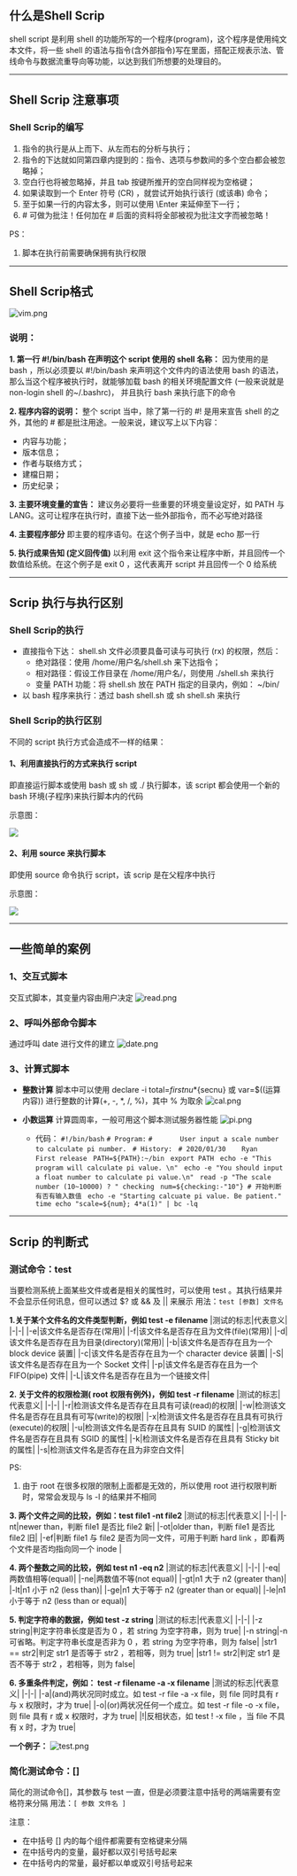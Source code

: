 ## 什么是Shell Scrip
shell script 是利用 shell 的功能所写的一个程序(program)，这个程序是使用纯文本文件，将一些 shell 的语法与指令(含外部指令)写在里面，搭配正规表示法、管线命令与数据流重导向等功能，以达到我们所想要的处理目的。

---
## Shell Scrip 注意事项
### Shell Scrip的编写
1. 指令的执行是从上而下、从左而右的分析与执行；
2. 指令的下达就如同第四章内提到的：指令、选项与参数间的多个空白都会被忽略掉；
3. 空白行也将被忽略掉，并且 tab 按键所推开的空白同样视为空格键；
4. 如果读取到一个 Enter 符号 (CR) ，就尝试开始执行该行 (或该串) 命令；
5. 至于如果一行的内容太多，则可以使用 \Enter 来延伸至下一行；
6.  \# 可做为批注！任何加在 # 后面的资料将全部被视为批注文字而被忽略！

PS：
1. 脚本在执行前需要确保拥有执行权限

---
## Shell Scrip格式
![vim.png](https://i.loli.net/2021/01/29/vrP69Itqifl7YUs.png)

### 说明：
**1. 第一行 #!/bin/bash 在声明这个 script 使用的 shell 名称：**
因为使用的是 bash ，所以必须要以 #!/bin/bash 来声明这个文件内的语法使用 bash 的语法，那么当这个程序被执行时，就能够加载 bash 的相关环境配置文件 (一般来说就是 non-login shell 的~/.bashrc)， 并且执行 bash 来执行底下的命令

**2. 程序内容的说明：**
整个 script 当中，除了第一行的 #! 是用来宣告 shell 的之外，其他的 # 都是批注用途。一般来说，建议写上以下内容：
  * 内容与功能； 
  * 版本信息； 
  * 作者与联络方式； 
  * 建檔日期；
  * 历史纪录；

**3. 主要环境变量的宣告：**
建议务必要将一些重要的环境变量设定好，如
 PATH 与 LANG。这可让程序在执行时，直接下达一些外部指令，而不必写绝对路径

**4. 主要程序部分**
即主要的程序语句。在这个例子当中，就是 echo 那一行

**5. 执行成果告知 (定义回传值)**
以利用 exit 这个指令来让程序中断，并且回传一个数值给系统。在这个例子是 exit 0 ，这代表离开 script 并且回传一个 0 给系统

---
## Scrip 执行与执行区别

### Shell Scrip的执行
* 直接指令下达： shell.sh 文件必须要具备可读与可执行 (rx) 的权限，然后：
  * 绝对路径：使用 /home/用户名/shell.sh 来下达指令；
  * 相对路径：假设工作目录在 /home/用户名/，则使用 ./shell.sh 来执行
  * 变量 PATH 功能：将 shell.sh 放在 PATH 指定的目录内，例如： ~/bin/
* 以 bash 程序来执行：透过 bash shell.sh 或 sh shell.sh 来执行

### Shell Scrip的执行区别
不同的 script 执行方式会造成不一样的结果：

#### 1、利用直接执行的方式来执行 script
即直接运行脚本或使用 bash 或 sh 或 ./ 执行脚本，该 script 都会使用一个新的 bash 环境(子程序)来执行脚本内的代码

示意图：

![](https://linux.vbird.org/linux_basic/centos7/0340bashshell-scripts/centos7_non-source.gif)

#### 2、利用 source 来执行脚本
即使用 source 命令执行 script，该 scrip 是在父程序中执行

示意图：

![](https://linux.vbird.org/linux_basic/centos7/0340bashshell-scripts/centos7_source.gif)

---
## 一些简单的案例
### 1、交互式脚本
交互式脚本，其变量内容由用户决定
![read.png](https://i.loli.net/2021/01/30/1XcgJWmaERSuCfj.png)

### 2、呼叫外部命令脚本
通过呼叫 date 进行文件的建立
![date.png](https://i.loli.net/2021/01/30/KR4eSq5bTxl3AuU.png)

### 3、计算式脚本
* **整数计算**
脚本中可以使用 declare -i total=${firstnu}*${secnu} 或 var=$((运算内容)) 进行整数的计算(+, -, *, /, %)，其中 % 为取余
![cal.png](https://i.loli.net/2021/01/30/1IVsc3JhPvBry4G.png)

* **小数运算**
计算圆周率，一般可用这个脚本测试服务器性能
![pi.png](https://i.loli.net/2021/01/30/VY26yAls8Ivp74U.png)

  * 代码：
`#!/bin/bash`
`# Program:`
`#       User input a scale number to calculate pi number.`
` # History:`
` # 2020/01/30    Ryan    First release`
` PATH=${PATH}:~/bin`
` export PATH`
` echo -e "This program will calculate pi value. \n"`
` echo -e "You should input a float number to calculate pi value.\n"`
` read -p "The scale number (10~10000) ? " checking`
` num=${checking:-"10"} # 开始判断有否有输入数值`
` echo -e "Starting calcuate pi value. Be patient."`
` time echo "scale=${num}; 4*a(1)" | bc -lq`

---
## Scrip 的判断式
### 测试命令：test
当要检测系统上面某些文件或者是相关的属性时，可以使用 test 。其执行结果并不会显示任何讯息，但可以透过 $? 或 && 及 || 来展示
用法：`test [参数] 文件名`

**1.关于某个文件名的文件类型判断，例如 test -e filename**
|测试的标志|代表意义|
|-|-|
|-e|该文件名是否存在(常用)|
|-f|该文件名是否存在且为文件(file)(常用)|
|-d|该文件名是否存在且为目录(directory)(常用)|
|-b|该文件名是否存在且为一个 block device 装置|
|-c|该文件名是否存在且为一个 character device 装置|
|-S|该文件名是否存在且为一个 Socket 文件|
|-p|该文件名是否存在且为一个 FIFO(pipe) 文件|
|-L|该文件名是否存在且为一个链接文件|

**2. 关于文件的权限检测( root 权限有例外)，例如 test -r filename**
|测试的标志|代表意义|
|-|-|
|-r|检测该文件名是否存在且具有可读(read)的权限|
|-w|检测该文件名是否存在且具有可写(write)的权限|
|-x|检测该文件名是否存在且具有可执行(execute)的权限|
|-u|检测该文件名是否存在且具有 SUID 的属性|
|-g|检测该文件名是否存在且具有 SGID 的属性|
|-k|检测该文件名是否存在且具有 Sticky bit 的属性|
|-s|检测该文件名是否存在且为非空白文件|

PS:
1. 由于 root 在很多权限的限制上面都是无效的，所以使用 root 进行权限判断时，常常会发现与 ls -l 的结果并不相同

**3. 两个文件之间的比较，例如：test file1 -nt file2**
|测试的标志|代表意义|
|-|-|
|-nt|newer than，判断 file1 是否比 file2 新|
|-ot|older than，判断 file1 是否比 file2 旧|
|-ef|判断 file1 与 file2 是否为同一文件，可用于判断 hard link ，即看两个文件是否均指向同一个 inode |

**4. 两个整数之间的比较，例如 test n1 -eq n2**
|测试的标志|代表意义|
|-|-|
|-eq|两数值相等(equal)|
|-ne|两数值不等(not equal)|
|-gt|n1 大于 n2 (greater than)|
|-lt|n1 小于 n2 (less than)|
|-ge|n1 大于等于 n2 (greater than or equal)|
|-le|n1 小于等于 n2 (less than or equal)|

**5. 判定字符串的数据，例如 test -z string**
|测试的标志|代表意义|
|-|-|
|-z string|判定字符串长度是否为 0 ，若 string 为空字符串，则为 true|
|-n string|-n 可省略。判定字符串长度是否非为 0 ，若 string 为空字符串，则为 false|
|str1 == str2|判定 str1 是否等于 str2 ，若相等，则为 true|
|str1 != str2|判定 str1 是否不等于 str2 ，若相等，则为 false|

**6. 多重条件判定，例如： test -r filename -a -x filename**
|测试的标志|代表意义|
|-|-|
|-a|(and)两状况同时成立。如 test -r file -a -x file，则 file 同时具有 r 与 x 权限时，才为 true|
|-o|(or)两状况任何一个成立。如 test -r file -o -x file，则 file 具有 r 或 x 权限时，才为 true|
|!|反相状态，如 test ! -x file ，当 file 不具有 x 时，才为 true|

**一个例子：**
![test.png](https://i.loli.net/2021/01/31/DJwIl5aH2C9PirB.png)

### 简化测试命令：[]
简化的测试命令[]，其参数与 test 一直，但是必须要注意中括号的两端需要有空格符来分隔
用法：`[ 参数 文件名 ]`

注意：
* 在中括号 [] 内的每个组件都需要有空格键来分隔
* 在中括号内的变量，最好都以双引号括号起来
* 在中括号内的常量，最好都以单或双引号括号起来